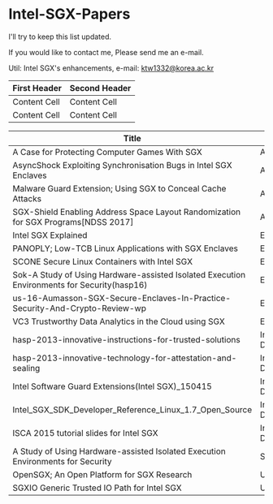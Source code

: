 # Intel-SGX-Papers

I'll try to keep this list updated.

If you would like to contact me, Please send me an e-mail.

Util: Intel SGX's enhancements, 
e-mail: ktw1332@korea.ac.kr

| First Header  | Second Header |
| ------------- | ------------- |
| Content Cell  | Content Cell  |
| Content Cell  | Content Cell  |

| Title | Kind |
| ------------- | ------------- |
|A Case for Protecting Computer Games With SGX|Application|
|AsyncShock Exploiting Synchronisation Bugs in Intel SGX Enclaves|Attack|
|Malware Guard Extension; Using SGX to Conceal Cache Attacks|Attack|
|SGX-Shield Enabling Address Space Layout Randomization for SGX Programs[NDSS 2017]|Attack|
|Intel SGX Explained|ETC|
|PANOPLY; Low-TCB Linux Applications with SGX Enclaves|ETC|
|SCONE Secure Linux Containers with Intel SGX|ETC|
|Sok-A Study of Using Hardware-assisted Isolated Execution Environments for Security(hasp16)|ETC|
|us-16-Aumasson-SGX-Secure-Enclaves-In-Practice-Security-And-Crypto-Review-wp|ETC|
|VC3 Trustworthy Data Analytics in the Cloud using SGX|ETC|
|hasp-2013-innovative-instructions-for-trusted-solutions|Intel Public Documentation|
|hasp-2013-innovative-technology-for-attestation-and-sealing|Intel Public Documentation|
|Intel Software Guard Extensions(Intel SGX)_150415|Intel Public Documentation|
|Intel_SGX_SDK_Developer_Reference_Linux_1.7_Open_Source|Intel Public Documentation|
|ISCA 2015 tutorial slides for Intel SGX|Intel Public Documentation|
|A Study of Using Hardware-assisted Isolated Execution Environments for Security|Survey|
|OpenSGX; An Open Platform for SGX Research|Util|
|SGXIO Generic Trusted IO Path for Intel SGX|Util|
